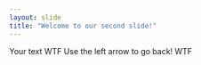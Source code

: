 ```yaml
---
layout: slide
title: "Welcome to our second slide!"
---
```

Your text WTF
Use the left arrow to go back! WTF

